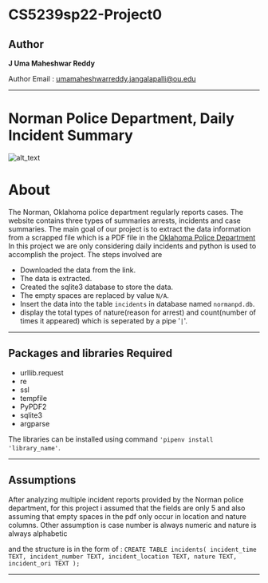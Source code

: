 # CS5239sp22-Project0

## Author
**J Uma Maheshwar Reddy**

Author Email : umamaheshwarreddy.jangalapalli@ou.edu

---
Norman Police Department, Daily Incident Summary
===

![alt_text](https://www.normanok.gov/sites/default/files/styles/logo/public/images/2022-02/Badge.JPG?itok=uYhj6VWe)

# About

The Norman, Oklahoma police department regularly reports cases.
The website contains three types of summaries arrests,
incidents and case summaries.
The main goal of our project is to extract the data information
from a scrapped file which is a PDF file in the 
[Oklahoma Police Department](https://www.normanok.gov/public-safety/police-department/crime-prevention-data/department-activity-reports)
In this project we are only considering daily incidents and 
python is used to accomplish the project. The steps involved are
- Downloaded the data from the link.
- The data is extracted.
- Created the sqlite3 database to store the data.
- The empty spaces are replaced by value ` N/A `.
- Insert the data into the table ` incidents ` in database named `normanpd.db`.
- display the total types of nature(reason for arrest) and
count(number of times it appeared) which is seperated by a pipe '` | `'.
---
## Packages and libraries Required

- urllib.request
- re
- ssl
- tempfile
- PyPDF2
- sqlite3
- argparse

The libraries can be installed using command ` 'pipenv install 'library_name' `.

---

## Assumptions
After analyzing multiple incident reports provided by the
Norman police department,
for this project i assumed that the fields are only 5 
and also assuming that empty spaces in the pdf
only occur in location and nature columns.
Other assumption is case number is always numeric and nature is always alphabetic

and the structure is in the form of :
` CREATE TABLE incidents(
            incident_time TEXT,
            incident_number TEXT,
            incident_location TEXT,
            nature TEXT,
            incident_ori TEXT
); `

---


